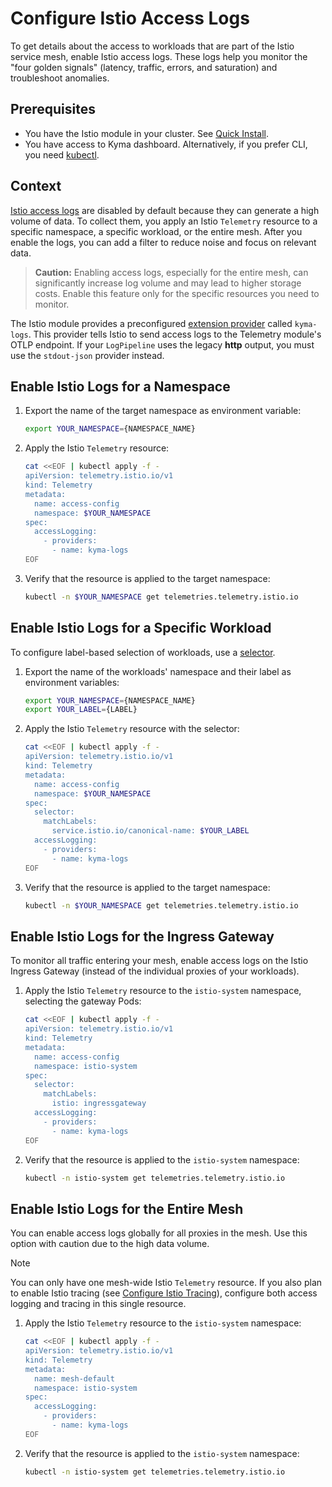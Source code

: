 # Configure Istio Access Logs

To get details about the access to workloads that are part of the Istio service mesh, enable Istio access logs. These logs help you monitor the "four golden signals" (latency, traffic, errors, and saturation) and troubleshoot anomalies.

## Prerequisites

- You have the Istio module in your cluster. See [Quick Install](https://kyma-project.io/#/02-get-started/01-quick-install).
- You have access to Kyma dashboard. Alternatively, if you prefer CLI, you need [kubectl](https://kubernetes.io/docs/tasks/tools/#kubectl).

## Context

[Istio access logs](https://istio.io/latest/docs/tasks/observability/logs/access-log/) are disabled by default because they can generate a high volume of data. To collect them, you apply an Istio `Telemetry` resource to a specific namespace, a specific workload, or the entire mesh. After you enable the logs, you can add a filter to reduce noise and focus on relevant data.

> **Caution:**
> Enabling access logs, especially for the entire mesh, can significantly increase log volume and may lead to higher storage costs. Enable this feature only for the specific resources you need to monitor.

The Istio module provides a preconfigured [extension provider](https://istio.io/latest/docs/reference/config/istio.mesh.v1alpha1/#MeshConfig-ExtensionProvider) called `kyma-logs`. This provider tells Istio to send access logs to the Telemetry module's OTLP endpoint. If your `LogPipeline` uses the legacy **http** output, you must use the `stdout-json` provider instead.

## Enable Istio Logs for a Namespace

1. Export the name of the target namespace as environment variable:

   ```bash
   export YOUR_NAMESPACE={NAMESPACE_NAME}
   ```

2. Apply the Istio `Telemetry` resource:

    ```bash
    cat <<EOF | kubectl apply -f -
    apiVersion: telemetry.istio.io/v1
    kind: Telemetry
    metadata:
      name: access-config
      namespace: $YOUR_NAMESPACE
    spec:
      accessLogging:
        - providers:
          - name: kyma-logs
    EOF
    ```

3. Verify that the resource is applied to the target namespace:

   ```bash
   kubectl -n $YOUR_NAMESPACE get telemetries.telemetry.istio.io
   ```

## Enable Istio Logs for a Specific Workload

To configure label-based selection of workloads, use a [selector](https://istio.io/latest/docs/reference/config/type/workload-selector/#WorkloadSelector).

1. Export the name of the workloads' namespace and their label as environment variables:

    ```bash
    export YOUR_NAMESPACE={NAMESPACE_NAME}
    export YOUR_LABEL={LABEL}
    ```

2. Apply the Istio `Telemetry` resource with the selector:

    ```bash
    cat <<EOF | kubectl apply -f -
    apiVersion: telemetry.istio.io/v1
    kind: Telemetry
    metadata:
      name: access-config
      namespace: $YOUR_NAMESPACE
    spec:
      selector:
        matchLabels:
          service.istio.io/canonical-name: $YOUR_LABEL
      accessLogging:
        - providers:
          - name: kyma-logs
    EOF
    ```

3. Verify that the resource is applied to the target namespace:

    ```bash
    kubectl -n $YOUR_NAMESPACE get telemetries.telemetry.istio.io
    ```

## Enable Istio Logs for the Ingress Gateway

To monitor all traffic entering your mesh, enable access logs on the Istio Ingress Gateway (instead of the individual proxies of your workloads).

1. Apply the Istio `Telemetry` resource to the `istio-system` namespace, selecting the gateway Pods:

    ```bash
    cat <<EOF | kubectl apply -f -
    apiVersion: telemetry.istio.io/v1
    kind: Telemetry
    metadata:
      name: access-config
      namespace: istio-system
    spec:
      selector:
        matchLabels:
          istio: ingressgateway
      accessLogging:
        - providers:
          - name: kyma-logs
    EOF
    ```

2. Verify that the resource is applied to the `istio-system` namespace:

    ```bash
    kubectl -n istio-system get telemetries.telemetry.istio.io
    ```

## Enable Istio Logs for the Entire Mesh

You can enable access logs globally for all proxies in the mesh. Use this option with caution due to the high data volume.

> [!NOTE]
> You can only have one mesh-wide Istio `Telemetry` resource. If you also plan to enable Istio tracing (see [Configure Istio Tracing](./../collecting-traces/istio-support.md)), configure both access logging and tracing in this single resource.

1. Apply the Istio `Telemetry` resource to the `istio-system` namespace:

    ```bash
    cat <<EOF | kubectl apply -f -
    apiVersion: telemetry.istio.io/v1
    kind: Telemetry
    metadata:
      name: mesh-default
      namespace: istio-system
    spec:
      accessLogging:
        - providers:
          - name: kyma-logs
    EOF
    ```

2. Verify that the resource is applied to the `istio-system` namespace:

    ```bash
    kubectl -n istio-system get telemetries.telemetry.istio.io
    ```

